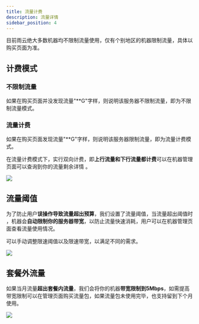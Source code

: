 ```yaml
---
title: 流量计费
description: 流量详情
sidebar_position: 4
---
```


目前雨云绝大多数机器均不限制流量使用，仅有个别地区的机器限制流量，具体以购买页面为准。

## 计费模式

### 不限制流量

如果在购买页面并没发现流量"**G"字样，则说明该服务器不限制流量，即为不限制流量模式。

### 流量计费

如果在购买页面发现流量"**G"字样，则说明该服务器限制流量，即为流量计费模式。

在流量计费模式下，实行双向计费，即**上行流量和下行流量都计费**可以在机器管理页面可以查询到你的流量剩余详情 。

![](https://cn-sy1.rains3.com/rainyun-assets/pic/2024/06/20240606152820_0254752035c26a7edba71e1706476bb5.png)


## 流量阈值

为了防止用户**误操作导致流量超出预算**，我们设置了流量阈值，当流量超出阈值时
，机器会**自动限制你的服务器带宽**，以防止流量快速消耗，用户可以在机器管理页面查看流量使用情况。

可以手动调整限速阈值以及限速带宽，以满足不同的需求。

![](https://cn-sy1.rains3.com/rainyun-assets/pic/2024/06/20240606153126_b92750016625759a6c96e756fb0ed112.png)

## 套餐外流量

如果当月流量**超出套餐内流量**，我们会将你的机器**带宽限制到5Mbps**，如需提高带宽限制可以在管理页面购买流量包，如果流量包未使用完毕，也支持留到下个月使用。

![](https://cn-sy1.rains3.com/rainyun-assets/pic/2024/06/20240606153607_08e27cd3da1333483d28c8d05fa55a0f.png)


